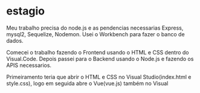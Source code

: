 # estagio

Meu trabalho precisa do node.js e as pendencias necessarias Express, mysql2, Sequelize, Nodemon. Usei o Workbench para fazer o banco de dados.

Comecei o trabalho fazendo o Frontend usando o HTML e CSS dentro do Visual.Code. Depois passei para o Backend usando o Node.js e fazendo os APIS necessarios.

Primeiramento teria que abrir o HTML e CSS no Visual Studio(index.html e style.css), logo em seguida abre o Vue(vue.js) também no Visual 
